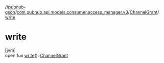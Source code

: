 //[pubnub-gson](../../../index.md)/[com.pubnub.api.models.consumer.access_manager.v3](../index.md)/[ChannelGrant](index.md)/[write](write.md)

# write

[jvm]\
open fun [write](write.md)(): [ChannelGrant](index.md)
